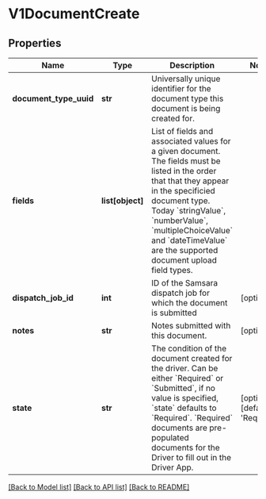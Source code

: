 # V1DocumentCreate

## Properties
Name | Type | Description | Notes
------------ | ------------- | ------------- | -------------
**document_type_uuid** | **str** | Universally unique identifier for the document type this document is being created for. | 
**fields** | **list[object]** | List of fields and associated values for a given document. The fields must be listed in the order that that they appear in the specificied document type. Today &#x60;stringValue&#x60;, &#x60;numberValue&#x60;, &#x60;multipleChoiceValue&#x60; and &#x60;dateTimeValue&#x60; are the supported document upload field types. | 
**dispatch_job_id** | **int** | ID of the Samsara dispatch job for which the document is submitted | [optional] 
**notes** | **str** | Notes submitted with this document. | [optional] 
**state** | **str** | The condition of the document created for the driver. Can be either &#x60;Required&#x60; or &#x60;Submitted&#x60;, if no value is specified, &#x60;state&#x60; defaults to &#x60;Required&#x60;. &#x60;Required&#x60; documents are pre-populated documents for the Driver to fill out in the Driver App. | [optional] [default to 'Required']

[[Back to Model list]](../README.md#documentation-for-models) [[Back to API list]](../README.md#documentation-for-api-endpoints) [[Back to README]](../README.md)


